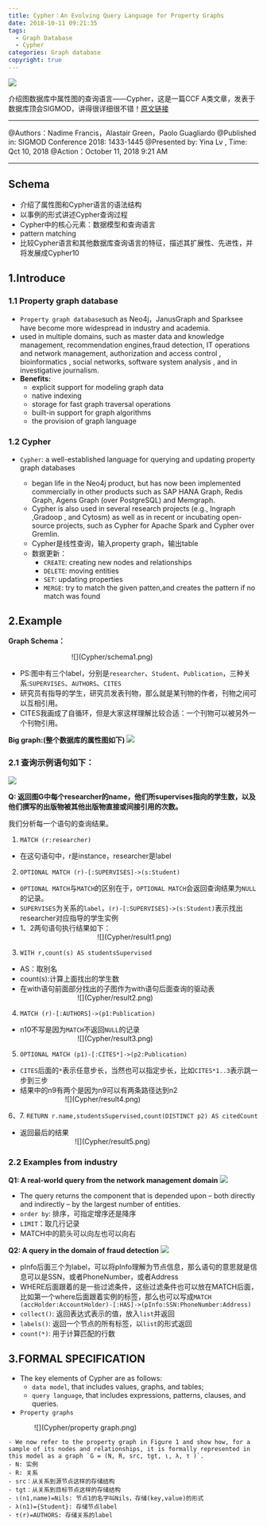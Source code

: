 ```yaml
---
title: Cypher：An Evolving Query Language for Property Graphs
date: 2018-10-11 09:21:35
tags:
  - Graph Database
  - Cypher
categories: Graph database
copyright: true
---
```


![](Cypher/bg.png)

介绍图数据库中属性图的查询语言——Cypher，这是一篇CCF A类文章，发表于数据库顶会SIGMOD，讲得很详细很不错！[原文链接](http://people.csail.mit.edu/jshun/6886-s18/papers/Cypher.pdf)
<!--more-->

---
@Authors：Nadime Francis，Alastair Green，Paolo Guagliardo
@Published in: SIGMOD Conference 2018: 1433-1445
@Presented by: Yina Lv , Time: Qct 10, 2018
@Action：October 11, 2018 9:21 AM

---

## Schema
  - 介绍了属性图和Cypher语言的语法结构
  - 以事例的形式讲述Cypher查询过程
  - Cypher中的核心元素：数据模型和查询语言
  - pattern matching
  - 比较Cypher语言和其他数据库查询语言的特征，描述其扩展性、先进性，并将发展成Cypher10

## 1.Introduce
### 1.1 Property graph database

- `Property graph database`such as Neo4j，JanusGraph and Sparksee have become more widespread in industry and academia.
- used in multiple domains, such as master data and knowledge management, recommendation engines,fraud detection, IT operations and network management, authorization and access control , bioinformatics , social networks, software system analysis , and in investigative journalism.
- **Benefits:**
   - explicit support for modeling graph data
   - native indexing
   - storage for fast graph traversal operations
   - built-in support for graph algorithms
   - the provision of graph language

### 1.2 Cypher
- `Cypher`: a well-established language for querying and updating property graph databases

  - began life in the Neo4j product, but has now been implemented commercially in other products such as SAP HANA Graph, Redis Graph, Agens Graph (over PostgreSQL) and Memgraph.
  - Cypher is also used in several research projects (e.g., Ingraph ,Gradoop , and Cytosm) as well as in recent or incubating open-source projects, such as Cypher for Apache Spark and Cypher over Gremlin.
  - Cypher是线性查询，输入property graph，输出table
  - 数据更新：
    - `CREATE`: creating new nodes and relationships
    - `DELETE`: moving entities
    - `SET`: updating properties
    - `MERGE`: try to match the given patten,and creates the pattern if no match was found

## 2.Example

**Graph Schema：**
<div style="width: 250px; margin: auto"> ![](Cypher/schema1.png) </div>

 - PS:图中有三个label，分别是`researcher`、`Student`、`Publication`，三种关系:`SUPERVISES`、`AUTHORS`、`CITES`
 - 研究员有指导的学生，研究员发表刊物，那么就是某刊物的作者，刊物之间可以互相引用。
 - CITES我画成了自循环，但是大家这样理解比较合适：一个刊物可以被另外一个刊物引用。

**Big graph:(整个数据库的属性图如下)**
  ![](Cypher/graph.png)
### 2.1 查询示例语句如下：

![](Cypher/query1.png)

**Q: 返回图G中每个researcher的name，他们所supervises指向的学生数，以及他们撰写的出版物被其他出版物直接或间接引用的次数。**

我们分析每一个语句的查询结果。
1. `MATCH (r:researcher)`
  - 在这句语句中，r是instance，researcher是label
  
2. `OPTIONAL MATCH (r)-[:SUPERVISES]->(s:Student)`
  - `OPTIONAL MATCH`与`MATCH`的区别在于，`OPTIONAL MATCH`会返回查询结果为`NULL`的记录。
  - `SUPERVISES`为关系的`label`，`(r)-[:SUPERVISES]->(s:Student)`表示找出researcher对应指导的学生实例
  - 1、2两句语句执行结果如下：
	<div style="width: 170px; margin: auto">  ![](Cypher/result1.png)</div>
	
3. `WITH r,count(s) AS studentsSupervised`
  - AS：取别名
  - count(s):计算上面找出的学生数
  - 在with语句前面部分找出的子图作为with语句后面查询的驱动表
	<div style="width: 250px; margin: auto">  ![](Cypher/result2.png)</div>
	
4. `MATCH (r)-[:AUTHORS]->(p1:Publication)`
  - n10不写是因为`MATCH`不返回`NULL`的记录
    <div style="width: 250px; margin: auto"> ![](Cypher/result3.png)</div>

5. `OPTIONAL MATCH (p1)-[:CITES*]->(p2:Publication)`
  - `CITES`后面的`*`表示任意步长，当然也可以指定步长，比如`CITES*1..3`表示跳一步到三步
  - 结果中的n9有两个是因为n9可以有两条路径达到n2
	<div style="width: 300px; margin: auto"> ![](Cypher/result4.png)</div>

6、7. `RETURN r.name,studentsSupervised,count(DISTINCT p2) AS citedCount`
  - 返回最后的结果
    <div style="width: 260px; margin: auto"> ![](Cypher/result5.png)</div>

### 2.2 Examples from industry

**Q1: A real-world query from the network management domain**
![](Cypher/industry1.png)
  - The query returns the component that is depended upon – both directly and indirectly – by the largest number of entities.
  - `order by`: 排序，可指定增序还是降序
  - `LIMIT`：取几行记录
  - MATCH中的箭头可以向左也可以向右

**Q2: A query in the domain of fraud detection**
  ![](Cypher/industry2.png)

  - pInfo后面三个为label，可以将pInfo理解为节点信息，那么语句的意思就是信息可以是SSN，或者PhoneNumber，或者Address
  - WHERE后面跟着的是一些过滤条件，这些过滤条件也可以放在MATCH后面，比如第一个where后面跟着实例的标签，那么也可以写成`MATCH (accHolder:AccountHolder)-[:HAS]->(pInfo:SSN:PhoneNumber:Address)`
  - `collect()`: 返回表达式表示的值，放入`list`并返回
  - `labels()`: 返回一个节点的所有标签，以`list`的形式返回
  - `count(*)`: 用于计算匹配的行数

## 3.FORMAL SPECIFICATION
  - The key elements of Cypher are as follows:
	- `data model`, that includes values, graphs, and tables;
	- `query language`, that includes expressions, patterns, clauses, and queries.
  - `Property graphs`
  <div style="width: 400px; margin: auto"> ![](Cypher/property graph.png)</div>
  
	- We now refer to the property graph in Figure 1 and show how, for a sample of its nodes and relationships, it is formally represented in this model as a graph `G = (N, R, src, tgt, ι, λ, τ )`.
	- N: 实例
	- R: 关系
	- src：从关系到源节点这样的存储结构
	- tgt：从关系到目标节点这样的存储结构
	- ι(n1,name)=Nils: 节点1的名字叫Nils，存储(key,value)的形式
	- λ(n1)={Student}: 存储节点label
	- τ(r)=AUTHORS: 存储关系的label


